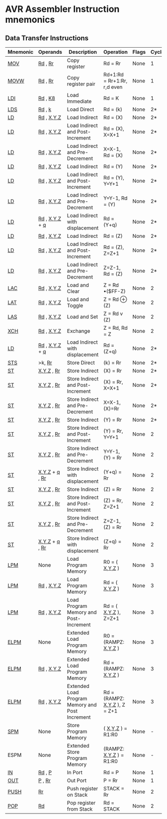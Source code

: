 AVR Assembler Instruction mnemonics
===================================

Data Transfer Instructions
--------------------------

| <span class="bold"> **Mnemonic** </span>                                                                                         | <span class="bold"> **Operands** </span>                                                                                                                                                                                                                                                                                                                   | <span class="bold"> **Description** </span>     | <span class="bold"> **Operation** </span>                                                                                                      | <span class="bold"> **Flags** </span> | <span class="bold"> **Cycles** </span> |
|----------------------------------------------------------------------------------------------------------------------------------|------------------------------------------------------------------------------------------------------------------------------------------------------------------------------------------------------------------------------------------------------------------------------------------------------------------------------------------------------------|-------------------------------------------------|------------------------------------------------------------------------------------------------------------------------------------------------|---------------------------------------|----------------------------------------|
| <a href="avrassembler.wb_MOV.html" class="xref" title="MOV - Copy Register">MOV</a>                                              | <a href="avrassembler.wb_instructions.Bit_and_Bit-test_Instructions.html#avrassembler.wb_Rd" class="xref">Rd</a> , <a href="avrassembler.wb_instructions.Bit_and_Bit-test_Instructions.html#avrassembler.wb_Rr" class="xref">Rr</a>                                                                                                                        | Copy register                                   | Rd = Rr                                                                                                                                        | None                                  | 1                                      |
| <a href="avrassembler.wb_MOVW.html" class="xref" title="MOVW - Copy Register Word">MOVW</a>                                      | <a href="avrassembler.wb_instructions.Bit_and_Bit-test_Instructions.html#avrassembler.wb_Rd" class="xref">Rd</a> , <a href="avrassembler.wb_instructions.Bit_and_Bit-test_Instructions.html#avrassembler.wb_Rr" class="xref">Rr</a>                                                                                                                        | Copy register pair                              | Rd+1:Rd = Rr+1:Rr, r,d even                                                                                                                    | None                                  | 1                                      |
| <a href="avrassembler.wb_LDI.html" class="xref" title="LDI - Load Immediate">LDI</a>                                             | <a href="avrassembler.wb_instructions.Bit_and_Bit-test_Instructions.html#avrassembler.wb_Rd" class="xref">Rd</a> , <a href="avrassembler.wb_instructions.Bit_and_Bit-test_Instructions.html#avrassembler.wb_K8" class="xref">K8</a>                                                                                                                        | Load Immediate                                  | Rd = K                                                                                                                                         | None                                  | 1                                      |
| <a href="avrassembler.wb_LDS.html" class="xref" title="LDS - Load Direct from data space">LDS</a>                                | <a href="avrassembler.wb_instructions.Bit_and_Bit-test_Instructions.html#avrassembler.wb_Rd" class="xref">Rd</a> , <a href="avrassembler.wb_instructions.Bit_and_Bit-test_Instructions.html#avrassembler.wb_k" class="xref">k</a>                                                                                                                          | Load Direct                                     | Rd = (k)                                                                                                                                       | None                                  | 2\*                                    |
| <a href="avrassembler.wb_LD.html" class="xref" title="LD - Load Indirect from data space to Register using Index X">LD</a>       | <a href="avrassembler.wb_instructions.Bit_and_Bit-test_Instructions.html#avrassembler.wb_Rd" class="xref">Rd</a> , <a href="avrassembler.wb_instructions.Bit_and_Bit-test_Instructions.html#avrassembler.wb_X_Y_Z" class="xref">X,Y,Z</a>                                                                                                                  | Load Indirect                                   | Rd = (X)                                                                                                                                       | None                                  | 2\*                                    |
| <a href="avrassembler.wb_LD.html" class="xref" title="LD - Load Indirect from data space to Register using Index X">LD</a>       | <a href="avrassembler.wb_instructions.Bit_and_Bit-test_Instructions.html#avrassembler.wb_Rd" class="xref">Rd</a> , <a href="avrassembler.wb_instructions.Bit_and_Bit-test_Instructions.html#avrassembler.wb_X_Y_Z" class="xref">X,Y,Z</a>                                                                                                                  | Load Indirect and Post-Increment                | Rd = (X), X=X+1                                                                                                                                | None                                  | 2\*                                    |
| <a href="avrassembler.wb_LD.html" class="xref" title="LD - Load Indirect from data space to Register using Index X">LD</a>       | <a href="avrassembler.wb_instructions.Bit_and_Bit-test_Instructions.html#avrassembler.wb_Rd" class="xref">Rd</a> , <a href="avrassembler.wb_instructions.Bit_and_Bit-test_Instructions.html#avrassembler.wb_X_Y_Z" class="xref">X,Y,Z</a>                                                                                                                  | Load Indirect and Pre-Decrement                 | X=X-1, Rd = (X)                                                                                                                                | None                                  | 2\*                                    |
| <a href="avrassembler.wb_LD.html" class="xref" title="LD - Load Indirect from data space to Register using Index X">LD</a>       | <a href="avrassembler.wb_instructions.Bit_and_Bit-test_Instructions.html#avrassembler.wb_Rd" class="xref">Rd</a> , <a href="avrassembler.wb_instructions.Bit_and_Bit-test_Instructions.html#avrassembler.wb_X_Y_Z" class="xref">X,Y,Z</a>                                                                                                                  | Load Indirect                                   | Rd = (Y)                                                                                                                                       | None                                  | 2\*                                    |
| <a href="avrassembler.wb_LD.html" class="xref" title="LD - Load Indirect from data space to Register using Index X">LD</a>       | <a href="avrassembler.wb_instructions.Bit_and_Bit-test_Instructions.html#avrassembler.wb_Rd" class="xref">Rd</a> , <a href="avrassembler.wb_instructions.Bit_and_Bit-test_Instructions.html#avrassembler.wb_X_Y_Z" class="xref">X,Y,Z</a>                                                                                                                  | Load Indirect and Post-Increment                | Rd = (Y), Y=Y+1                                                                                                                                | None                                  | 2\*                                    |
| <a href="avrassembler.wb_LD.html" class="xref" title="LD - Load Indirect from data space to Register using Index X">LD</a>       | <a href="avrassembler.wb_instructions.Bit_and_Bit-test_Instructions.html#avrassembler.wb_Rd" class="xref">Rd</a> , <a href="avrassembler.wb_instructions.Bit_and_Bit-test_Instructions.html#avrassembler.wb_X_Y_Z" class="xref">X,Y,Z</a>                                                                                                                  | Load Indirect and Pre-Decrement                 | Y=Y-1, Rd = (Y)                                                                                                                                | None                                  | 2\*                                    |
| <a href="avrassembler.wb_LDD.html" class="xref" title="LD (LDD)- Load Indirect from data space to Register using Index Y">LD</a> | <a href="avrassembler.wb_instructions.Bit_and_Bit-test_Instructions.html#avrassembler.wb_Rd" class="xref">Rd</a> , <a href="avrassembler.wb_instructions.Bit_and_Bit-test_Instructions.html#avrassembler.wb_X_Y_Z" class="xref">X,Y,Z</a> + <a href="avrassembler.wb_instructions.Bit_and_Bit-test_Instructions.html#avrassembler.wb_q" class="xref">q</a> | Load Indirect with displacement                 | Rd = (Y+q)                                                                                                                                     | None                                  | 2\*                                    |
| <a href="avrassembler.wb_LD.html" class="xref" title="LD - Load Indirect from data space to Register using Index X">LD</a>       | <a href="avrassembler.wb_instructions.Bit_and_Bit-test_Instructions.html#avrassembler.wb_Rd" class="xref">Rd</a> , <a href="avrassembler.wb_instructions.Bit_and_Bit-test_Instructions.html#avrassembler.wb_X_Y_Z" class="xref">X,Y,Z</a>                                                                                                                  | Load Indirect                                   | Rd = (Z)                                                                                                                                       | None                                  | 2\*                                    |
| <a href="avrassembler.wb_LD.html" class="xref" title="LD - Load Indirect from data space to Register using Index X">LD</a>       | <a href="avrassembler.wb_instructions.Bit_and_Bit-test_Instructions.html#avrassembler.wb_Rd" class="xref">Rd</a> , <a href="avrassembler.wb_instructions.Bit_and_Bit-test_Instructions.html#avrassembler.wb_X_Y_Z" class="xref">X,Y,Z</a>                                                                                                                  | Load Indirect and Post-Increment                | Rd = (Z), Z=Z+1                                                                                                                                | None                                  | 2\*                                    |
| <a href="avrassembler.wb_LD.html" class="xref" title="LD - Load Indirect from data space to Register using Index X">LD</a>       | <a href="avrassembler.wb_instructions.Bit_and_Bit-test_Instructions.html#avrassembler.wb_Rd" class="xref">Rd</a> , <a href="avrassembler.wb_instructions.Bit_and_Bit-test_Instructions.html#avrassembler.wb_X_Y_Z" class="xref">X,Y,Z</a>                                                                                                                  | Load Indirect and Pre-Decrement                 | Z=Z-1, Rd = (Z)                                                                                                                                | None                                  | 2\*                                    |
| <a href="avrassembler.wb_LAC.html" class="xref" title="LAC - Load and Clear">LAC</a>                                             | <a href="avrassembler.wb_instructions.Bit_and_Bit-test_Instructions.html#avrassembler.wb_Rd" class="xref">Rd</a> , <a href="avrassembler.wb_instructions.Bit_and_Bit-test_Instructions.html#avrassembler.wb_X_Y_Z" class="xref">X,Y,Z</a>                                                                                                                  | Load and Clear                                  | Z = Rd •($FF-Z)                                                                                                                                | None                                  | 2                                      |
| <a href="avrassembler.wb_LAT.html" class="xref" title="LAT - Load and Toggle">LAT</a>                                            | <a href="avrassembler.wb_instructions.Bit_and_Bit-test_Instructions.html#avrassembler.wb_Rd" class="xref">Rd</a> , <a href="avrassembler.wb_instructions.Bit_and_Bit-test_Instructions.html#avrassembler.wb_X_Y_Z" class="xref">X,Y,Z</a>                                                                                                                  | Load and Toggle                                 | Z = Rd ⊕ (Z)                                                                                                                                   | None                                  | 2                                      |
| <a href="avrassembler.wb_LAS.html" class="xref" title="LAS - Load and Set">LAS</a>                                               | <a href="avrassembler.wb_instructions.Bit_and_Bit-test_Instructions.html#avrassembler.wb_Rd" class="xref">Rd</a> , <a href="avrassembler.wb_instructions.Bit_and_Bit-test_Instructions.html#avrassembler.wb_X_Y_Z" class="xref">X,Y,Z</a>                                                                                                                  | Load and Set                                    | Z = Rd v (Z)                                                                                                                                   | None                                  | 2                                      |
| <a href="avrassembler.wb_XCH.html" class="xref" title="XCH - Exchange">XCH</a>                                                   | <a href="avrassembler.wb_instructions.Bit_and_Bit-test_Instructions.html#avrassembler.wb_Rd" class="xref">Rd</a> , <a href="avrassembler.wb_instructions.Bit_and_Bit-test_Instructions.html#avrassembler.wb_X_Y_Z" class="xref">X,Y,Z</a>                                                                                                                  | Exchange                                        | Z = Rd, Rd = Z                                                                                                                                 | None                                  | 2                                      |
| <a href="avrassembler.wb_LDD.html" class="xref" title="LD (LDD)- Load Indirect from data space to Register using Index Y">LD</a> | <a href="avrassembler.wb_instructions.Bit_and_Bit-test_Instructions.html#avrassembler.wb_Rd" class="xref">Rd</a> , <a href="avrassembler.wb_instructions.Bit_and_Bit-test_Instructions.html#avrassembler.wb_X_Y_Z" class="xref">X,Y,Z</a> + <a href="avrassembler.wb_instructions.Bit_and_Bit-test_Instructions.html#avrassembler.wb_q" class="xref">q</a> | Load Indirect with displacement                 | Rd = (Z+q)                                                                                                                                     | None                                  | 2\*                                    |
| <a href="avrassembler.wb_STS.html" class="xref" title="STS - Store Direct to data space">STS</a>                                 | &gt;k, <a href="avrassembler.wb_instructions.Bit_and_Bit-test_Instructions.html#avrassembler.wb_Rr" class="xref">Rr</a>                                                                                                                                                                                                                                    | Store Direct                                    | (k) = Rr                                                                                                                                       | None                                  | 2\*                                    |
| <a href="avrassembler.wb_ST.html" class="xref" title="ST - Store Indirect From Register to data space using Index X">ST</a>      | <a href="avrassembler.wb_instructions.Bit_and_Bit-test_Instructions.html#avrassembler.wb_X_Y_Z" class="xref">X,Y,Z</a> , <a href="avrassembler.wb_instructions.Bit_and_Bit-test_Instructions.html#avrassembler.wb_Rr" class="xref">Rr</a>                                                                                                                  | Store Indirect                                  | (X) = Rr                                                                                                                                       | None                                  | 2\*                                    |
| <a href="avrassembler.wb_ST.html" class="xref" title="ST - Store Indirect From Register to data space using Index X">ST</a>      | <a href="avrassembler.wb_instructions.Bit_and_Bit-test_Instructions.html#avrassembler.wb_X_Y_Z" class="xref">X,Y,Z</a> , <a href="avrassembler.wb_instructions.Bit_and_Bit-test_Instructions.html#avrassembler.wb_Rr" class="xref">Rr</a>                                                                                                                  | Store Indirect and Post-Increment               | (X) = Rr, X=X+1                                                                                                                                | None                                  | 2\*                                    |
| <a href="avrassembler.wb_ST.html" class="xref" title="ST - Store Indirect From Register to data space using Index X">ST</a>      | <a href="avrassembler.wb_instructions.Bit_and_Bit-test_Instructions.html#avrassembler.wb_X_Y_Z" class="xref">X,Y,Z</a> , <a href="avrassembler.wb_instructions.Bit_and_Bit-test_Instructions.html#avrassembler.wb_Rr" class="xref">Rr</a>                                                                                                                  | Store Indirect and Pre-Decrement                | X=X-1, (X)=Rr                                                                                                                                  | None                                  | 2\*                                    |
| <a href="avrassembler.wb_ST.html" class="xref" title="ST - Store Indirect From Register to data space using Index X">ST</a>      | <a href="avrassembler.wb_instructions.Bit_and_Bit-test_Instructions.html#avrassembler.wb_X_Y_Z" class="xref">X,Y,Z</a> , <a href="avrassembler.wb_instructions.Bit_and_Bit-test_Instructions.html#avrassembler.wb_Rr" class="xref">Rr</a>                                                                                                                  | Store Indirect                                  | (Y) = Rr                                                                                                                                       | None                                  | 2\*                                    |
| <a href="avrassembler.wb_ST.html" class="xref" title="ST - Store Indirect From Register to data space using Index X">ST</a>      | <a href="avrassembler.wb_instructions.Bit_and_Bit-test_Instructions.html#avrassembler.wb_X_Y_Z" class="xref">X,Y,Z</a> , <a href="avrassembler.wb_instructions.Bit_and_Bit-test_Instructions.html#avrassembler.wb_Rr" class="xref">Rr</a>                                                                                                                  | Store Indirect and Post-Increment               | (Y) = Rr, Y=Y+1                                                                                                                                | None                                  | 2                                      |
| <a href="avrassembler.wb_ST.html" class="xref" title="ST - Store Indirect From Register to data space using Index X">ST</a>      | <a href="avrassembler.wb_instructions.Bit_and_Bit-test_Instructions.html#avrassembler.wb_X_Y_Z" class="xref">X,Y,Z</a> , <a href="avrassembler.wb_instructions.Bit_and_Bit-test_Instructions.html#avrassembler.wb_Rr" class="xref">Rr</a>                                                                                                                  | Store Indirect and Pre-Decrement                | Y=Y-1, (Y) = Rr                                                                                                                                | None                                  | 2                                      |
| <a href="avrassembler.wb_ST.html" class="xref" title="ST - Store Indirect From Register to data space using Index X">ST</a>      | <a href="avrassembler.wb_instructions.Bit_and_Bit-test_Instructions.html#avrassembler.wb_X_Y_Z" class="xref">X,Y,Z</a> + <a href="avrassembler.wb_instructions.Bit_and_Bit-test_Instructions.html#avrassembler.wb_q" class="xref">q</a> , <a href="avrassembler.wb_instructions.Bit_and_Bit-test_Instructions.html#avrassembler.wb_Rr" class="xref">Rr</a> | Store Indirect with displacement                | (Y+q) = Rr                                                                                                                                     | None                                  | 2                                      |
| <a href="avrassembler.wb_ST.html" class="xref" title="ST - Store Indirect From Register to data space using Index X">ST</a>      | <a href="avrassembler.wb_instructions.Bit_and_Bit-test_Instructions.html#avrassembler.wb_X_Y_Z" class="xref">X,Y,Z</a> , <a href="avrassembler.wb_instructions.Bit_and_Bit-test_Instructions.html#avrassembler.wb_Rr" class="xref">Rr</a>                                                                                                                  | Store Indirect                                  | (Z) = Rr                                                                                                                                       | None                                  | 2                                      |
| <a href="avrassembler.wb_ST.html" class="xref" title="ST - Store Indirect From Register to data space using Index X">ST</a>      | <a href="avrassembler.wb_instructions.Bit_and_Bit-test_Instructions.html#avrassembler.wb_X_Y_Z" class="xref">X,Y,Z</a> , <a href="avrassembler.wb_instructions.Bit_and_Bit-test_Instructions.html#avrassembler.wb_Rr" class="xref">Rr</a>                                                                                                                  | Store Indirect and Post-Increment               | (Z) = Rr, Z=Z+1                                                                                                                                | None                                  | 2                                      |
| <a href="avrassembler.wb_ST.html" class="xref" title="ST - Store Indirect From Register to data space using Index X">ST</a>      | <a href="avrassembler.wb_instructions.Bit_and_Bit-test_Instructions.html#avrassembler.wb_X_Y_Z" class="xref">X,Y,Z</a> , <a href="avrassembler.wb_instructions.Bit_and_Bit-test_Instructions.html#avrassembler.wb_Rr" class="xref">Rr</a>                                                                                                                  | Store Indirect and Pre-Decrement                | Z=Z-1, (Z) = Rr                                                                                                                                | None                                  | 2                                      |
| <a href="avrassembler.wb_ST.html" class="xref" title="ST - Store Indirect From Register to data space using Index X">ST</a>      | <a href="avrassembler.wb_instructions.Bit_and_Bit-test_Instructions.html#avrassembler.wb_X_Y_Z" class="xref">X,Y,Z</a> + <a href="avrassembler.wb_instructions.Bit_and_Bit-test_Instructions.html#avrassembler.wb_q" class="xref">q</a> , <a href="avrassembler.wb_instructions.Bit_and_Bit-test_Instructions.html#avrassembler.wb_Rr" class="xref">Rr</a> | Store Indirect with displacement                | (Z+q) = Rr                                                                                                                                     | None                                  | 2                                      |
| <a href="avrassembler.wb_LPM.html" class="xref" title="LPM - Load Program Memory">LPM</a>                                        | None                                                                                                                                                                                                                                                                                                                                                       | Load Program Memory                             | R0 = ( <a href="avrassembler.wb_instructions.Bit_and_Bit-test_Instructions.html#avrassembler.wb_X_Y_Z" class="xref">X,Y,Z</a> )                | None                                  | 3                                      |
| <a href="avrassembler.wb_LPM.html" class="xref" title="LPM - Load Program Memory">LPM</a>                                        | <a href="avrassembler.wb_instructions.Bit_and_Bit-test_Instructions.html#avrassembler.wb_Rd" class="xref">Rd</a> , <a href="avrassembler.wb_instructions.Bit_and_Bit-test_Instructions.html#avrassembler.wb_X_Y_Z" class="xref">X,Y,Z</a>                                                                                                                  | Load Program Memory                             | Rd = ( <a href="avrassembler.wb_instructions.Bit_and_Bit-test_Instructions.html#avrassembler.wb_X_Y_Z" class="xref">X,Y,Z</a> )                | None                                  | 3                                      |
| <a href="avrassembler.wb_LPM.html" class="xref" title="LPM - Load Program Memory">LPM</a>                                        | <a href="avrassembler.wb_instructions.Bit_and_Bit-test_Instructions.html#avrassembler.wb_Rd" class="xref">Rd</a> , <a href="avrassembler.wb_instructions.Bit_and_Bit-test_Instructions.html#avrassembler.wb_X_Y_Z" class="xref">X,Y,Z</a>                                                                                                                  | Load Program Memory and Post-Increment          | Rd = ( <a href="avrassembler.wb_instructions.Bit_and_Bit-test_Instructions.html#avrassembler.wb_X_Y_Z" class="xref">X,Y,Z</a> ), Z=Z+1         | None                                  | 3                                      |
| <a href="avrassembler.wb_ELPM.html" class="xref" title="ELPM - Extended Load Program Memory">ELPM</a>                            | None                                                                                                                                                                                                                                                                                                                                                       | Extended Load Program Memory                    | R0 = (RAMPZ: <a href="avrassembler.wb_instructions.Bit_and_Bit-test_Instructions.html#avrassembler.wb_X_Y_Z" class="xref">X,Y,Z</a> )          | None                                  | 3                                      |
| <a href="avrassembler.wb_ELPM.html" class="xref" title="ELPM - Extended Load Program Memory">ELPM</a>                            | <a href="avrassembler.wb_instructions.Bit_and_Bit-test_Instructions.html#avrassembler.wb_Rd" class="xref">Rd</a> , <a href="avrassembler.wb_instructions.Bit_and_Bit-test_Instructions.html#avrassembler.wb_X_Y_Z" class="xref">X,Y,Z</a>                                                                                                                  | Extended Load Program Memory                    | Rd = (RAMPZ: <a href="avrassembler.wb_instructions.Bit_and_Bit-test_Instructions.html#avrassembler.wb_X_Y_Z" class="xref">X,Y,Z</a> )          | None                                  | 3                                      |
| <a href="avrassembler.wb_ELPM.html" class="xref" title="ELPM - Extended Load Program Memory">ELPM</a>                            | <a href="avrassembler.wb_instructions.Bit_and_Bit-test_Instructions.html#avrassembler.wb_Rd" class="xref">Rd</a> , <a href="avrassembler.wb_instructions.Bit_and_Bit-test_Instructions.html#avrassembler.wb_X_Y_Z" class="xref">X,Y,Z</a>                                                                                                                  | Extended Load Program Memory and Post Increment | Rd = (RAMPZ: <a href="avrassembler.wb_instructions.Bit_and_Bit-test_Instructions.html#avrassembler.wb_X_Y_Z" class="xref">X,Y,Z</a> ), Z = Z+1 | None                                  | 3                                      |
| <a href="avrassembler.wb_SPM.html" class="xref" title="SPM - Store Program Memory">SPM</a>                                       | None                                                                                                                                                                                                                                                                                                                                                       | Store Program Memory                            | ( <a href="avrassembler.wb_instructions.Bit_and_Bit-test_Instructions.html#avrassembler.wb_X_Y_Z" class="xref">X,Y,Z</a> ) = R1:R0             | None                                  | -                                      |
| ESPM                                                                                                                             | None                                                                                                                                                                                                                                                                                                                                                       | Extended Store Program Memory                   | (RAMPZ: <a href="avrassembler.wb_instructions.Bit_and_Bit-test_Instructions.html#avrassembler.wb_X_Y_Z" class="xref">X,Y,Z</a> ) = R1:R0       | None                                  | -                                      |
| <a href="avrassembler.wb_IN.html" class="xref" title="IN - Load an I/O Location to Register">IN</a>                              | <a href="avrassembler.wb_instructions.Bit_and_Bit-test_Instructions.html#avrassembler.wb_Rd" class="xref">Rd</a> , <a href="avrassembler.wb_instructions.Bit_and_Bit-test_Instructions.html#avrassembler.wb_P" class="xref">P</a>                                                                                                                          | In Port                                         | Rd = P                                                                                                                                         | None                                  | 1                                      |
| <a href="avrassembler.wb_OUT.html" class="xref" title="OUT - Store Register to I/O Location">OUT</a>                             | <a href="avrassembler.wb_instructions.Bit_and_Bit-test_Instructions.html#avrassembler.wb_P" class="xref">P</a> , <a href="avrassembler.wb_instructions.Bit_and_Bit-test_Instructions.html#avrassembler.wb_Rr" class="xref">Rr</a>                                                                                                                          | Out Port                                        | P = Rr                                                                                                                                         | None                                  | 1                                      |
| <a href="avrassembler.wb_PUSH.html" class="xref" title="PUSH - Push Register on Stack">PUSH</a>                                  | <a href="avrassembler.wb_instructions.Bit_and_Bit-test_Instructions.html#avrassembler.wb_Rr" class="xref">Rr</a>                                                                                                                                                                                                                                           | Push register on Stack                          | STACK = Rr                                                                                                                                     | None                                  | 2                                      |
| <a href="avrassembler.wb_POP.html" class="xref" title="POP - Pop Register from Stack">POP</a>                                    | <a href="avrassembler.wb_instructions.Bit_and_Bit-test_Instructions.html#avrassembler.wb_Rd" class="xref">Rd</a>                                                                                                                                                                                                                                           | Pop register from Stack                         | Rd = STACK                                                                                                                                     | None                                  | 2                                      |
